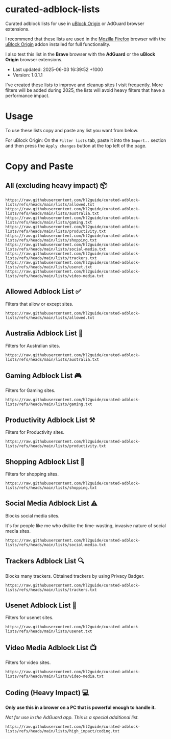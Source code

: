 # curated-adblock-lists

Curated adblock lists for use in [uBlock Origin](https://addons.mozilla.org/en-US/firefox/addon/ublock-origin/) or AdGuard browser extensions.

I recommend that these lists are used in the [Mozilla Firefox](https://www.mozilla.org/en-US/firefox/new/) browser with the [uBlock Origin](https://addons.mozilla.org/en-US/firefox/addon/ublock-origin/) addon installed for full functionality.

I also test this list in the **Brave** browser with the **AdGuard** or the **uBlock Origin** browser extensions.

- Last updated: 2025-06-03 16:39:52 +1000
- Version: 1.0.1.1

I've created these lists to improve and cleanup sites I visit frequently. More filters will be added during 2025, the lists will avoid heavy filters that have a performance impact.

# Usage

To use these lists copy and paste any list you want from below.

For uBlock Origin: On the `Filter lists` tab, paste it into the `Import..` section and then press the `Apply changes` button at the top left of the page.

# Copy and Paste

## All (excluding heavy impact) 📦

```
https://raw.githubusercontent.com/hl2guide/curated-adblock-lists/refs/heads/main/lists/allowed.txt
https://raw.githubusercontent.com/hl2guide/curated-adblock-lists/refs/heads/main/lists/australia.txt
https://raw.githubusercontent.com/hl2guide/curated-adblock-lists/refs/heads/main/lists/gaming.txt
https://raw.githubusercontent.com/hl2guide/curated-adblock-lists/refs/heads/main/lists/productivity.txt
https://raw.githubusercontent.com/hl2guide/curated-adblock-lists/refs/heads/main/lists/shopping.txt
https://raw.githubusercontent.com/hl2guide/curated-adblock-lists/refs/heads/main/lists/social-media.txt
https://raw.githubusercontent.com/hl2guide/curated-adblock-lists/refs/heads/main/lists/trackers.txt
https://raw.githubusercontent.com/hl2guide/curated-adblock-lists/refs/heads/main/lists/usenet.txt
https://raw.githubusercontent.com/hl2guide/curated-adblock-lists/refs/heads/main/lists/video-media.txt
```

## Allowed Adblock List ✅

Filters that allow or except sites.

```
https://raw.githubusercontent.com/hl2guide/curated-adblock-lists/refs/heads/main/lists/allowed.txt
```

## Australia Adblock List 🦘

Filters for Australian sites.

```
https://raw.githubusercontent.com/hl2guide/curated-adblock-lists/refs/heads/main/lists/australia.txt
```

## Gaming Adblock List 🎮

Filters for Gaming sites.

```
https://raw.githubusercontent.com/hl2guide/curated-adblock-lists/refs/heads/main/lists/gaming.txt
```

## Productivity Adblock List ⚒️

Filters for Productivity sites.

```
https://raw.githubusercontent.com/hl2guide/curated-adblock-lists/refs/heads/main/lists/productivity.txt
```

## Shopping Adblock List 🛒

Filters for shopping sites.

```
https://raw.githubusercontent.com/hl2guide/curated-adblock-lists/refs/heads/main/lists/shopping.txt
```

## Social Media Adblock List ⚠️

Blocks social media sites.

It's for people like me who dislike the time-wasting, invasive nature of social media sites.

```
https://raw.githubusercontent.com/hl2guide/curated-adblock-lists/refs/heads/main/lists/social-media.txt
```

## Trackers Adblock List 🔍

Blocks many trackers. Obtained trackers by using Privacy Badger.

```
https://raw.githubusercontent.com/hl2guide/curated-adblock-lists/refs/heads/main/lists/trackers.txt
```

## Usenet Adblock List 🎯

Filters for usenet sites.

```
https://raw.githubusercontent.com/hl2guide/curated-adblock-lists/refs/heads/main/lists/usenet.txt
```

## Video Media Adblock List 📺

Filters for video sites.

```
https://raw.githubusercontent.com/hl2guide/curated-adblock-lists/refs/heads/main/lists/video-media.txt
```

## Coding (Heavy Impact) 💻

__Only use this in a brower on a PC that is powerful enough to handle it.__

_Not for use in the AdGuard app. This is a special additional list._

```
https://raw.githubusercontent.com/hl2guide/curated-adblock-lists/refs/heads/main/lists/high_impact/coding.txt
```
